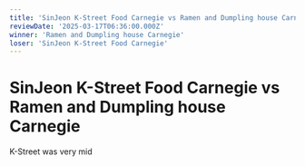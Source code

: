 ```yaml
---
title: 'SinJeon K-Street Food Carnegie vs Ramen and Dumpling house Carnegie'
reviewDate: '2025-03-17T06:36:00.000Z'
winner: 'Ramen and Dumpling house Carnegie'
loser: 'SinJeon K-Street Food Carnegie'
---
```

    
# SinJeon K-Street Food Carnegie vs Ramen and Dumpling house Carnegie
      
K-Street was very mid
